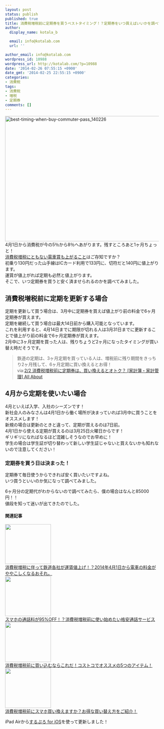 ```yaml
---
layout: post
status: publish
published: true
title: 消費税増税前に定期券を買うベストタイミング！？定期券をいつ買えばいいかを調べてみた！
author:
  display_name: kotala_b

  email: info@kotalab.com
  url: ''

author_email: info@kotalab.com
wordpress_id: 10988
wordpress_url: http://kotalab.com/?p=10988
date: '2014-02-26 07:55:15 +0900'
date_gmt: '2014-02-25 22:55:15 +0900'
categories:
- 消費税
tags:
- 消費税
- 増税
- 定期券
comments: []
---
```

<p><img src="http://kotalab.com/wp-content/uploads/best-timing-when-buy-commuter-pass_140226-546x409.jpg" alt="best-timing-when-buy-commuter-pass_140226" width="546" height="409" class="alignnone size-large wp-image-10986" /><br />
4月1日から消費税が今の5％から8％へあがります。残すところあと1ヶ月ちょっと！<br />
<a href="http://kotalab.com/train-fare-rise-in-price" title="消費税増税に伴って鉄道各社が運賃値上げ！？2014年4月1日から電車の料金がややこしくなるおそれ。">消費税増税にともない電車賃も上がること</a>はご存知ですか？<br />
初乗り130円だった山手線はICカード利用で133円に、切符だと140円に値上がります。<br />
運賃が値上がれば定期も必然と値上がります。<br />
そこで、いつ定期券を買うと安く済ませられるのかを調べてみました。<br />
<!--more--></p>
<h2>消費税増税前に定期を更新する場合</h2>
<p>定期を更新して買う場合は、3月中に定期券を買えば値上がり前の料金で6ヶ月定期券が買えます。<br />
定期を継続して買う場合は最大14日前から購入可能となっています。<br />
これを利用すると、<span class="b">4月14日までに期限が切れる人は3月31日までに更新する</span>ことで値上がり前の料金で6ヶ月定期券が買えます。<br />
2月中に3ヶ月定期を買った人は、残りちょうど2ヶ月になったタイミングが買い替え時だそうです。</p>
<blockquote><p>鉄道の定期は、3ヶ月定期を買っている人は、増税前に残り期間をきっちり2ヶ月残して、6ヶ月定期に買い換えるとお得！<br />
via:<a href="http://allabout.co.jp/gm/gc/439187/2/" target="_blank">2/2 消費税増税前に定期券は、買い換えるとオトク？ [家計簿・家計管理] All About</a><a href="http://b.hatena.ne.jp/entry/http://allabout.co.jp/gm/gc/439187/2/" target="_blank"><img border="0" src="http://b.hatena.ne.jp/entry/image/http://allabout.co.jp/gm/gc/439187/2/" alt="" /></a></p></blockquote>
<h2>4月から定期を使いたい場合</h2>
<p>4月といえば入学、入社のシーズンです！<br />
新社会人のみなさんは4月1日から働く場所が決まっていれば3月中に買うことをオススメします！<br />
新規の場合は更新のときと違って、定期が買えるのは7日前。<br />
<span class="b">4月1日から使える定期が買えるのは3月25日火曜日からです！</span><br />
ギリギリになればなるほど混雑しそうなのでお早めに！<br />
学生の場合は学生証が切り替わって新しい学生証じゃないと買えないかも知れないので注意してください！</p>
<h3>定期券を買う日は決まった！</h3>
<p>定期券て毎日使うからできれば安く買いたいですよね。<br />
いつ買うといいのか気になって調べてみました。</p>
<p>6ヶ月分の定期代がわからないので調べてみたら、僕の場合はなんと85000円！！<br />
値段を知って迷いが出てきたのでした。</p>
<h4 class="rel">関連記事</h4>
<div class="shht">
<div class="shhtimg"><a href="http://kotalab.com/train-fare-rise-in-price"><img src="http://kotalab.com/wp-content/uploads/trainfareriseinprice_131221_01-546x364.jpg" alt="" width="150" height="130" /></a></div>
<div class="shhttext"><a href="http://kotalab.com/train-fare-rise-in-price">消費税増税に伴って鉄道各社が運賃値上げ！？2014年4月1日から電車の料金がややこしくなるおそれ。</a><span class="removed_link" title="http://b.hatena.ne.jp/entry/http://kotalab.com/train-fare-rise-in-price"><img border="0" src="http://b.hatena.ne.jp/entry/image/http://kotalab.com/train-fare-rise-in-price" alt="" /></span></div>
</div>
<div class="shht">
<div class="shhtimg"><a href="http://kotalab.com/communications-cost-95off"><img src="http://kotalab.com/wp-content/uploads/communications-cost-95off_140228_01-546x285.jpg" alt="" width="150" height="130" /></a></div>
<div class="shhttext"><a href="http://kotalab.com/communications-cost-95off">スマホの通話料が95%OFF！？消費税増税前に使い始めたい格安通話サービス</a><a href="http://b.hatena.ne.jp/entry/http://kotalab.com/communications-cost-95off" target="_blank"><img border="0" src="http://b.hatena.ne.jp/entry/image/http://kotalab.com/communications-cost-95off" alt="" /></a></div>
</div>
<div class="shht">
<div class="shhtimg"><a href="http://kotalab.com/costco-item-before-tax-up"><img src="http://kotalab.com/wp-content/uploads/costco-item-before-tax-up_20140203_01-546x409.jpg" alt="" width="150" height="130" /></a></div>
<div class="shhttext"><a href="http://kotalab.com/costco-item-before-tax-up">消費税増税前に買い込むならこれだ！コストコでオススメの5つのアイテム！</a><a href="http://b.hatena.ne.jp/entry/http://kotalab.com/costco-item-before-tax-up" target="_blank"><img border="0" src="http://b.hatena.ne.jp/entry/image/http://kotalab.com/costco-item-before-tax-up" alt="" /></a></div>
</div>
<div class="shht">
<div class="shhtimg"><a href="http://kotalab.com/how-to-buy-smartphone-before-tax-up"><img src="http://kotalab.com/wp-content/uploads/iphone5scompareiphone5_130920_08-546x361.jpg" alt="" width="150" height="130" /></a></div>
<div class="shhttext"><a href="http://kotalab.com/how-to-buy-smartphone-before-tax-up">消費税増税前にスマホ買い換えますか？お得な買い替え方をご紹介！</a><a href="http://b.hatena.ne.jp/entry/http://kotalab.com/how-to-buy-smartphone-before-tax-up" target="_blank"><img border="0" src="http://b.hatena.ne.jp/entry/image/http://kotalab.com/how-to-buy-smartphone-before-tax-up" alt="" /></a></div>
</div>
<p>iPad Airから<a href="https://itunes.apple.com/jp/app/surupuro-for-ios-buroguedita/id436676299?mt=8&uo=4&at=10l4yU" rel="nofollow" target="_blank">するぷろ for iOS</a>を使って更新しました！</p>
